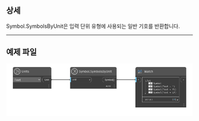 ## 상세
Symbol.SymbolsByUnit은 입력 단위 유형에 사용되는 일반 기호를 반환합니다.
___
## 예제 파일

![Symbol.SymbolsByUnit](./DynamoUnits.Symbol.SymbolsByUnit_img.png)
